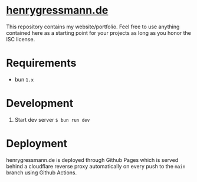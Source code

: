 # [henrygressmann.de](https://henrygressmann.de)

This repository contains my website/portfolio. Feel free to use anything contained here as a starting point for your projects as long as you honor the ISC license.

# Requirements

- bun `1.x`

# Development

1. Start dev server `$ bun run dev`

# Deployment

henrygressmann.de is deployed through Github Pages which is served behind a cloudflare reverse proxy automatically on every push to the `main` branch using Github Actions.
